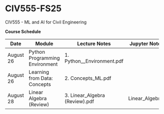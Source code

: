 # CIV555-FS25
CIV555 - ML and AI for Civil Engineering

**Course Schedule**

|Date          |Module       |Lecture Notes    |Jupyter Notebooks   |Data
|---------------|-------------|-----------------|--------------------|--------------------|
|August 26      |Python Programming Environment | 1. Python__Environment.pdf|
|August 26      |Learning from Data: Concepts    | 2. Concepts_ML.pdf
|August 28      |Linear Algebra (Review)        | 3. Linear_Algebra (Review).pdf            |Linear_Algebra.ipynb
